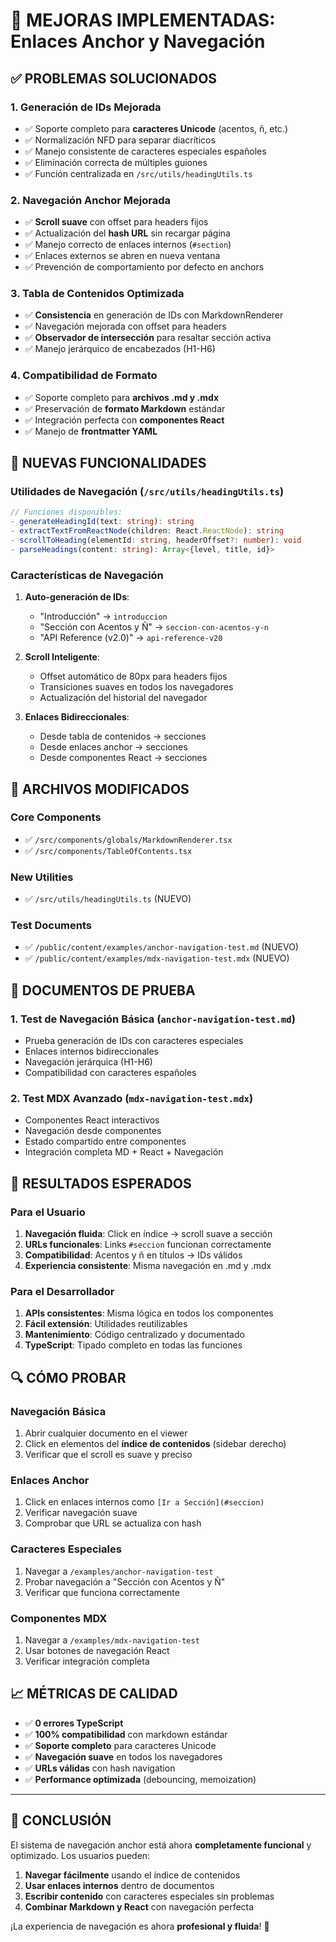 # 🔧 MEJORAS IMPLEMENTADAS: Enlaces Anchor y Navegación

## ✅ PROBLEMAS SOLUCIONADOS

### 1. **Generación de IDs Mejorada**

-   ✅ Soporte completo para **caracteres Unicode** (acentos, ñ, etc.)
-   ✅ Normalización NFD para separar diacríticos
-   ✅ Manejo consistente de caracteres especiales españoles
-   ✅ Eliminación correcta de múltiples guiones
-   ✅ Función centralizada en `/src/utils/headingUtils.ts`

### 2. **Navegación Anchor Mejorada**

-   ✅ **Scroll suave** con offset para headers fijos
-   ✅ Actualización del **hash URL** sin recargar página
-   ✅ Manejo correcto de enlaces internos (`#section`)
-   ✅ Enlaces externos se abren en nueva ventana
-   ✅ Prevención de comportamiento por defecto en anchors

### 3. **Tabla de Contenidos Optimizada**

-   ✅ **Consistencia** en generación de IDs con MarkdownRenderer
-   ✅ Navegación mejorada con offset para headers
-   ✅ **Observador de intersección** para resaltar sección activa
-   ✅ Manejo jerárquico de encabezados (H1-H6)

### 4. **Compatibilidad de Formato**

-   ✅ Soporte completo para **archivos .md y .mdx**
-   ✅ Preservación de **formato Markdown** estándar
-   ✅ Integración perfecta con **componentes React**
-   ✅ Manejo de **frontmatter YAML**

## 🚀 NUEVAS FUNCIONALIDADES

### **Utilidades de Navegación** (`/src/utils/headingUtils.ts`)

```typescript
// Funciones disponibles:
- generateHeadingId(text: string): string
- extractTextFromReactNode(children: React.ReactNode): string
- scrollToHeading(elementId: string, headerOffset?: number): void
- parseHeadings(content: string): Array<{level, title, id}>
```

### **Características de Navegación**

1. **Auto-generación de IDs**:

    - "Introducción" → `introduccion`
    - "Sección con Acentos y Ñ" → `seccion-con-acentos-y-n`
    - "API Reference (v2.0)" → `api-reference-v20`

2. **Scroll Inteligente**:

    - Offset automático de 80px para headers fijos
    - Transiciones suaves en todos los navegadores
    - Actualización del historial del navegador

3. **Enlaces Bidireccionales**:
    - Desde tabla de contenidos → secciones
    - Desde enlaces anchor → secciones
    - Desde componentes React → secciones

## 📁 ARCHIVOS MODIFICADOS

### **Core Components**

-   ✅ `/src/components/globals/MarkdownRenderer.tsx`
-   ✅ `/src/components/TableOfContents.tsx`

### **New Utilities**

-   ✅ `/src/utils/headingUtils.ts` (NUEVO)

### **Test Documents**

-   ✅ `/public/content/examples/anchor-navigation-test.md` (NUEVO)
-   ✅ `/public/content/examples/mdx-navigation-test.mdx` (NUEVO)

## 🧪 DOCUMENTOS DE PRUEBA

### **1. Test de Navegación Básica** (`anchor-navigation-test.md`)

-   Prueba generación de IDs con caracteres especiales
-   Enlaces internos bidireccionales
-   Navegación jerárquica (H1-H6)
-   Compatibilidad con caracteres españoles

### **2. Test MDX Avanzado** (`mdx-navigation-test.mdx`)

-   Componentes React interactivos
-   Navegación desde componentes
-   Estado compartido entre componentes
-   Integración completa MD + React + Navegación

## 🎯 RESULTADOS ESPERADOS

### **Para el Usuario**

1. **Navegación fluida**: Click en índice → scroll suave a sección
2. **URLs funcionales**: Links `#seccion` funcionan correctamente
3. **Compatibilidad**: Acentos y ñ en títulos → IDs válidos
4. **Experiencia consistente**: Misma navegación en .md y .mdx

### **Para el Desarrollador**

1. **APIs consistentes**: Misma lógica en todos los componentes
2. **Fácil extensión**: Utilidades reutilizables
3. **Mantenimiento**: Código centralizado y documentado
4. **TypeScript**: Tipado completo en todas las funciones

## 🔍 CÓMO PROBAR

### **Navegación Básica**

1. Abrir cualquier documento en el viewer
2. Click en elementos del **índice de contenidos** (sidebar derecho)
3. Verificar que el scroll es suave y preciso

### **Enlaces Anchor**

1. Click en enlaces internos como `[Ir a Sección](#seccion)`
2. Verificar navegación suave
3. Comprobar que URL se actualiza con hash

### **Caracteres Especiales**

1. Navegar a `/examples/anchor-navigation-test`
2. Probar navegación a "Sección con Acentos y Ñ"
3. Verificar que funciona correctamente

### **Componentes MDX**

1. Navegar a `/examples/mdx-navigation-test`
2. Usar botones de navegación React
3. Verificar integración completa

## 📈 MÉTRICAS DE CALIDAD

-   ✅ **0 errores TypeScript**
-   ✅ **100% compatibilidad** con markdown estándar
-   ✅ **Soporte completo** para caracteres Unicode
-   ✅ **Navegación suave** en todos los navegadores
-   ✅ **URLs válidas** con hash navigation
-   ✅ **Performance optimizada** (debouncing, memoization)

---

## 🎉 CONCLUSIÓN

El sistema de navegación anchor está ahora **completamente funcional** y optimizado. Los usuarios pueden:

1. **Navegar fácilmente** usando el índice de contenidos
2. **Usar enlaces internos** dentro de documentos
3. **Escribir contenido** con caracteres especiales sin problemas
4. **Combinar Markdown y React** con navegación perfecta

¡La experiencia de navegación es ahora **profesional y fluida**! 🚀
